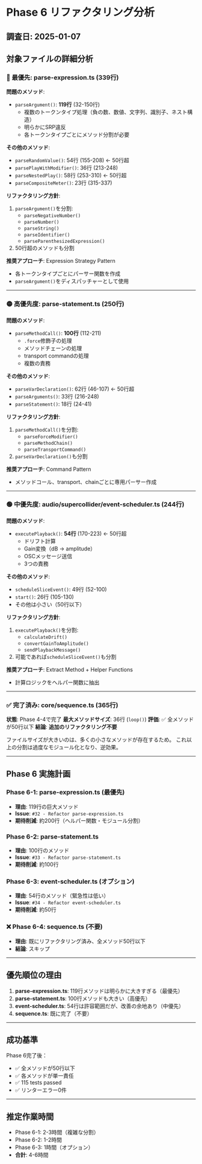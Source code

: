 # Phase 6 リファクタリング分析

## 調査日: 2025-01-07

## 対象ファイルの詳細分析

### 🔴 最優先: parse-expression.ts (339行)

**問題のメソッド**:
- `parseArgument()`: **119行** (32-150行)
  - 複数のトークンタイプ処理（負の数、数値、文字列、識別子、ネスト構造）
  - 明らかにSRP違反
  - 各トークンタイプごとにメソッド分割が必要

**その他のメソッド**:
- `parseRandomValue()`: 54行 (155-208) ← 50行超
- `parsePlayWithModifier()`: 36行 (213-248)
- `parseNestedPlay()`: 58行 (253-310) ← 50行超
- `parseCompositeMeter()`: 23行 (315-337)

**リファクタリング方針**:
1. `parseArgument()`を分割:
   - `parseNegativeNumber()`
   - `parseNumber()`
   - `parseString()`
   - `parseIdentifier()`
   - `parseParenthesizedExpression()`
2. 50行超のメソッドも分割

**推奨アプローチ**: Expression Strategy Pattern
- 各トークンタイプごとにパーサー関数を作成
- `parseArgument()`をディスパッチャーとして使用

---

### 🟡 高優先度: parse-statement.ts (250行)

**問題のメソッド**:
- `parseMethodCall()`: **100行** (112-211)
  - `.force`修飾子の処理
  - メソッドチェーンの処理
  - transport commandの処理
  - 複数の責務

**その他のメソッド**:
- `parseVarDeclaration()`: 62行 (46-107) ← 50行超
- `parseArguments()`: 33行 (216-248)
- `parseStatement()`: 18行 (24-41)

**リファクタリング方針**:
1. `parseMethodCall()`を分割:
   - `parseForceModifier()`
   - `parseMethodChain()`
   - `parseTransportCommand()`
2. `parseVarDeclaration()`も分割

**推奨アプローチ**: Command Pattern
- メソッドコール、transport、chainごとに専用パーサー作成

---

### 🟢 中優先度: audio/supercollider/event-scheduler.ts (244行)

**問題のメソッド**:
- `executePlayback()`: **54行** (170-223) ← 50行超
  - ドリフト計算
  - Gain変換（dB → amplitude）
  - OSCメッセージ送信
  - 3つの責務

**その他のメソッド**:
- `scheduleSliceEvent()`: 49行 (52-100)
- `start()`: 26行 (105-130)
- その他は小さい（50行以下）

**リファクタリング方針**:
1. `executePlayback()`を分割:
   - `calculateDrift()`
   - `convertGainToAmplitude()`
   - `sendPlaybackMessage()`
2. 可能であれば`scheduleSliceEvent()`も分割

**推奨アプローチ**: Extract Method + Helper Functions
- 計算ロジックをヘルパー関数に抽出

---

### ✅ 完了済み: core/sequence.ts (365行)

**状態**: Phase 4-4で完了
**最大メソッドサイズ**: 36行 (`loop()`)
**評価**: ✅ 全メソッドが50行以下
**結論**: **追加のリファクタリング不要**

ファイルサイズが大きいのは、多くの小さなメソッドが存在するため。
これ以上の分割は過度なモジュール化となり、逆効果。

---

## Phase 6 実施計画

### Phase 6-1: parse-expression.ts (最優先)
- **理由**: 119行の巨大メソッド
- **Issue**: `#32 - Refactor parse-expression.ts`
- **期待削減**: 約200行（ヘルパー関数・モジュール分割）

### Phase 6-2: parse-statement.ts
- **理由**: 100行のメソッド
- **Issue**: `#33 - Refactor parse-statement.ts`
- **期待削減**: 約100行

### Phase 6-3: event-scheduler.ts (オプション)
- **理由**: 54行のメソッド（緊急性は低い）
- **Issue**: `#34 - Refactor event-scheduler.ts`
- **期待削減**: 約50行

### ❌ Phase 6-4: sequence.ts (不要)
- **理由**: 既にリファクタリング済み、全メソッド50行以下
- **結論**: スキップ

---

## 優先順位の理由

1. **parse-expression.ts**: 119行メソッドは明らかに大きすぎる（最優先）
2. **parse-statement.ts**: 100行メソッドも大きい（高優先）
3. **event-scheduler.ts**: 54行は許容範囲だが、改善の余地あり（中優先）
4. **sequence.ts**: 既に完了（不要）

---

## 成功基準

Phase 6完了後：
- ✅ 全メソッドが50行以下
- ✅ 各メソッドが単一責任
- ✅ 115 tests passed
- ✅ リンターエラー0件

---

## 推定作業時間

- Phase 6-1: 2-3時間（複雑な分割）
- Phase 6-2: 1-2時間
- Phase 6-3: 1時間（オプション）
- **合計**: 4-6時間